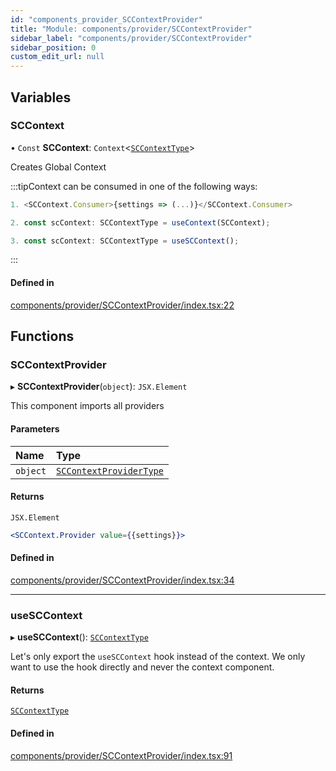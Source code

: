```yaml
---
id: "components_provider_SCContextProvider"
title: "Module: components/provider/SCContextProvider"
sidebar_label: "components/provider/SCContextProvider"
sidebar_position: 0
custom_edit_url: null
---
```


## Variables

### SCContext

• `Const` **SCContext**: `Context`<[`SCContextType`](../interfaces/types_context.SCContextType.md)\>

Creates Global Context

:::tipContext can be consumed in one of the following ways:
```jsx
1. <SCContext.Consumer>{settings => (...)}</SCContext.Consumer>
```
```jsx
2. const scContext: SCContextType = useContext(SCContext);
```
```jsx
3. const scContext: SCContextType = useSCContext();
````
:::

#### Defined in

[components/provider/SCContextProvider/index.tsx:22](https://github.com/selfcommunity/community-ui/blob/a7bfc2b/packages/sc-core/src/components/provider/SCContextProvider/index.tsx#L22)

## Functions

### SCContextProvider

▸ **SCContextProvider**(`object`): `JSX.Element`

This component imports all providers

#### Parameters

| Name | Type |
| :------ | :------ |
| `object` | [`SCContextProviderType`](../interfaces/types_context.SCContextProviderType.md) |

#### Returns

`JSX.Element`

```jsx
<SCContext.Provider value={{settings}}>
```

#### Defined in

[components/provider/SCContextProvider/index.tsx:34](https://github.com/selfcommunity/community-ui/blob/a7bfc2b/packages/sc-core/src/components/provider/SCContextProvider/index.tsx#L34)

___

### useSCContext

▸ **useSCContext**(): [`SCContextType`](../interfaces/types_context.SCContextType.md)

Let's only export the `useSCContext` hook instead of the context.
We only want to use the hook directly and never the context component.

#### Returns

[`SCContextType`](../interfaces/types_context.SCContextType.md)

#### Defined in

[components/provider/SCContextProvider/index.tsx:91](https://github.com/selfcommunity/community-ui/blob/a7bfc2b/packages/sc-core/src/components/provider/SCContextProvider/index.tsx#L91)
